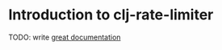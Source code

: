 # Introduction to clj-rate-limiter

TODO: write [great documentation](http://jacobian.org/writing/what-to-write/)
